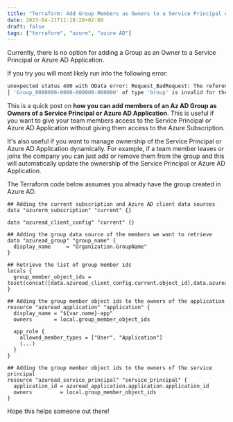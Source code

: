 ```yaml
---
title: "Terraform: Add Group Members as Owners to a Service Principal or Az AD Application"
date: 2023-04-21T11:18:28+02:00
draft: false
tags: ["terraform", "azure", "azure AD"]
---
```


Currently, there is no option for adding a Group as an Owner to a Service Principal or Azure AD Application.

If you try you will most likely run into the following error:

```bash
unexpected status 400 with OData error: Request_BadRequest: The reference target
│ 'Group_0000000-0000-000000-000000' of type 'Group' is invalid for the 'owners' reference.
```

This is a quick post on **how you can add members of an Az AD Group as Owners of a Service Principal or Azure AD Application**. This is useful if you want to give your team members access to the Service Principal or Azure AD Application without giving them access to the Azure Subscription.

It's also useful if you want to manage ownership of the Service Principal or Azure AD Application dynamically. For example, if a team member leaves or joins the company you can just add or remove them from the group and this will automatically update the ownership of the Service Principal or Azure AD Application.

The Terraform code below assumes you already have the group created in Azure AD.

```hcl
## Adding the current subscription and Azure AD client data sources
data "azurerm_subscription" "current" {}

data "azuread_client_config" "current" {}

## Adding the group data source of the members we want to retrieve
data "azuread_group" "group_name" {
  display_name     = "Organization.GroupName"
}

## Retrieve the list of group member ids
locals {
  group_member_object_ids = toset(concat([data.azuread_client_config.current.object_id],data.azuread_group.group_name.members))
}

## Adding the group member object ids to the owners of the application
resource "azuread_application" "application" {
  display_name = "${var.name}-app"
  owners       = local.group_member_object_ids

  app_role {
    allowed_member_types = ["User", "Application"]
    (...)
  }
}

## Adding the group member object ids to the owners of the service principal
resource "azuread_service_principal" "service_principal" {
  application_id = azuread_application.application.application_id
  owners         = local.group_member_object_ids
}
```

Hope this helps someone out there!
